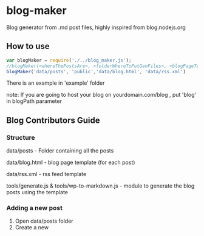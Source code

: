 blog-maker
==========

Blog generator from .md post files, highly inspired from blog.nodejs.org

## How to use

```javascript
var blogMaker = require('./../blog_maker.js');
//blogMaker(<whereThePostsAre>, <folderWhereToPutGenFiles>, <blogPageTeamplate>, <rss template> [, blogPath , numberPostPerPage])
blogMaker('data/posts', 'public','data/blog.html', 'data/rss.xml')
```

There is an example in 'example' folder


note: If you are going to host your blog on yourdomain.com/blog , put 'blog' in blogPath parameter





## Blog Contributors Guide 

### Structure

data/posts - Folder containing all the posts

data/blog.html - blog page template (for each post)

data/rss.xml - rss feed template

tools/generate.js & tools/wp-to-markdown.js - module to generate the blog posts using the template

### Adding a new post

1. Open data/posts folder
2. Create a new <title of post>.md file
3. Add title, author, date, slug and category, e.g:

  * title: Best post in the world
  * author: Alice
  * date: Fri Jan 12 00:45:13 UTC 2012
  * slug: megapost
  * category: postland

4. Write your post (use html you want)
`<blockquote></blockquote>`
`<code></code>`
You name it :)

5. Push to master, and it's done =)

Note: folder hierarchy in data/posts is meaningless, you can use it for your own organization, for example, one folder for each author or for each category
